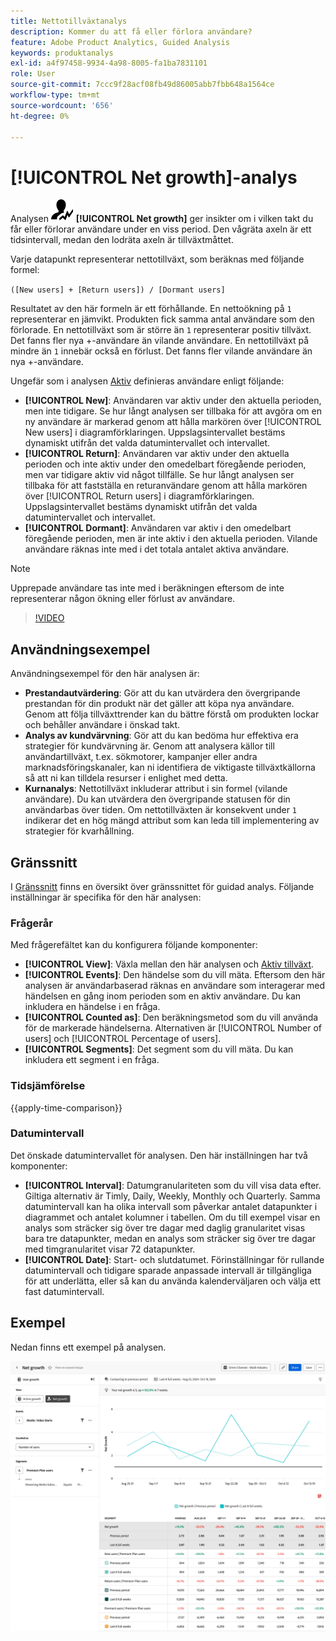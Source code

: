 ```yaml
---
title: Nettotillväxtanalys
description: Kommer du att få eller förlora användare?
feature: Adobe Product Analytics, Guided Analysis
keywords: produktanalys
exl-id: a4f97458-9934-4a98-8005-fa1ba7831101
role: User
source-git-commit: 7ccc9f28acf08fb49d86005abb7fbb648a1564ce
workflow-type: tm+mt
source-wordcount: '656'
ht-degree: 0%

---
```


# [!UICONTROL Net growth]-analys

Analysen ![NetGrowth](/help/assets/icons/NetGrowth.svg) **[!UICONTROL Net growth]** ger insikter om i vilken takt du får eller förlorar användare under en viss period. Den vågräta axeln är ett tidsintervall, medan den lodräta axeln är tillväxtmåttet.

Varje datapunkt representerar nettotillväxt, som beräknas med följande formel:

`([New users] + [Return users]) / [Dormant users]`

Resultatet av den här formeln är ett förhållande. En nettoökning på `1` representerar en jämvikt. Produkten fick samma antal användare som den förlorade. En nettotillväxt som är större än `1` representerar positiv tillväxt. Det fanns fler nya +-användare än vilande användare. En nettotillväxt på mindre än `1` innebär också en förlust. Det fanns fler vilande användare än nya +-användare.

Ungefär som i analysen [Aktiv](active-growth.md) definieras användare enligt följande:

* **[!UICONTROL New]**: Användaren var aktiv under den aktuella perioden, men inte tidigare. Se hur långt analysen ser tillbaka för att avgöra om en ny användare är markerad genom att hålla markören över [!UICONTROL New users] i diagramförklaringen. Uppslagsintervallet bestäms dynamiskt utifrån det valda datumintervallet och intervallet.
* **[!UICONTROL Return]**: Användaren var aktiv under den aktuella perioden och inte aktiv under den omedelbart föregående perioden, men var tidigare aktiv vid något tillfälle. Se hur långt analysen ser tillbaka för att fastställa en returanvändare genom att hålla markören över [!UICONTROL Return users] i diagramförklaringen. Uppslagsintervallet bestäms dynamiskt utifrån det valda datumintervallet och intervallet.
* **[!UICONTROL Dormant]**: Användaren var aktiv i den omedelbart föregående perioden, men är inte aktiv i den aktuella perioden. Vilande användare räknas inte med i det totala antalet aktiva användare.

>[!NOTE]
>
>Upprepade användare tas inte med i beräkningen eftersom de inte representerar någon ökning eller förlust av användare.

>[!VIDEO](https://video.tv.adobe.com/v/3421664/?learn=on)


## Användningsexempel

Användningsexempel för den här analysen är:

* **Prestandautvärdering**: Gör att du kan utvärdera den övergripande prestandan för din produkt när det gäller att köpa nya användare. Genom att följa tillväxttrender kan du bättre förstå om produkten lockar och behåller användare i önskad takt.
* **Analys av kundvärvning**: Gör att du kan bedöma hur effektiva era strategier för kundvärvning är. Genom att analysera källor till användartillväxt, t.ex. sökmotorer, kampanjer eller andra marknadsföringskanaler, kan ni identifiera de viktigaste tillväxtkällorna så att ni kan tilldela resurser i enlighet med detta.
* **Kurnanalys**: Nettotillväxt inkluderar attribut i sin formel (vilande användare). Du kan utvärdera den övergripande statusen för din användarbas över tiden. Om nettotillväxten är konsekvent under `1` indikerar det en hög mängd attribut som kan leda till implementering av strategier för kvarhållning.

## Gränssnitt

I [Gränssnitt](../overview.md#interface) finns en översikt över gränssnittet för guidad analys. Följande inställningar är specifika för den här analysen:

### Frågerår

Med frågerefältet kan du konfigurera följande komponenter:

* **[!UICONTROL View]**: Växla mellan den här analysen och [Aktiv tillväxt](active-growth.md).
* **[!UICONTROL Events]**: Den händelse som du vill mäta. Eftersom den här analysen är användarbaserad räknas en användare som interagerar med händelsen en gång inom perioden som en aktiv användare. Du kan inkludera en händelse i en fråga.
* **[!UICONTROL Counted as]**: Den beräkningsmetod som du vill använda för de markerade händelserna. Alternativen är [!UICONTROL Number of users] och [!UICONTROL Percentage of users].
* **[!UICONTROL Segments]**: Det segment som du vill mäta. Du kan inkludera ett segment i en fråga.

### Tidsjämförelse

{{apply-time-comparison}}

### Datumintervall

Det önskade datumintervallet för analysen. Den här inställningen har två komponenter:

* **[!UICONTROL Interval]**: Datumgranulariteten som du vill visa data efter. Giltiga alternativ är Timly, Daily, Weekly, Monthly och Quarterly. Samma datumintervall kan ha olika intervall som påverkar antalet datapunkter i diagrammet och antalet kolumner i tabellen. Om du till exempel visar en analys som sträcker sig över tre dagar med daglig granularitet visas bara tre datapunkter, medan en analys som sträcker sig över tre dagar med timgranularitet visar 72 datapunkter.
* **[!UICONTROL Date]**: Start- och slutdatumet. Förinställningar för rullande datumintervall och tidigare sparade anpassade intervall är tillgängliga för att underlätta, eller så kan du använda kalenderväljaren och välja ett fast datumintervall.


## Exempel

Nedan finns ett exempel på analysen.

![Jämför nettotillväxt](../assets/net-growth-compare.png)
